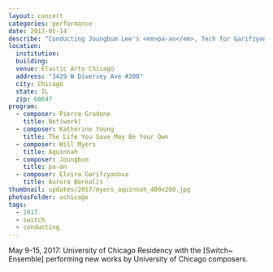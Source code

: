 ```yaml
---
layout: concert
categories: performance
date: 2017-05-14
describe: "Conducting Joungbum Lee's <em>pa-an</em>, Tech for Garifzyanova, Young, Gradone, Myers, [Switch~ Ensemble] University of Chicago Residency."
location:
  institution:
  building:
  venue: Elastic Arts Chicago
  address: "3429 W Diversey Ave #208"
  city: Chicago
  state: IL
  zip: 60647
program:
  - composer: Pierce Gradone
    title: Net(work)
  - composer: Katherine Young
    title: The Life You Save May Be Your Own
  - composer: Will Myers
    title: Aquinnah
  - composer: Joungbum
    title: pa-an
  - composer: Elvira Garifzyanova
    title: Aurora Borealis
thumbnail: updates/2017/myers_aquinnah_400x200.jpg
photosFolder: uchicago
tags:
  - 2017
  - switch
  - conducting
---
```


May 9-15, 2017: University of Chicago Residency with the [Switch~ Ensemble] performing new works by University of Chicago composers.
